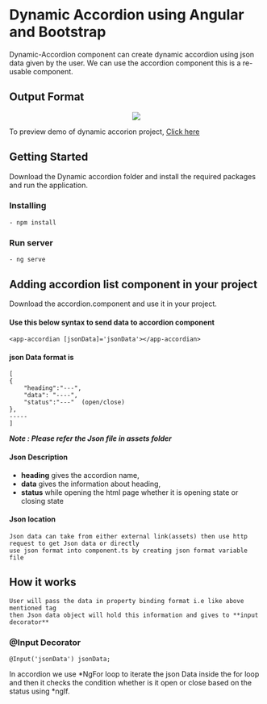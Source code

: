# Dynamic Accordion using Angular and Bootstrap 

Dynamic-Accordion component can create dynamic accordion using json data given by the user.
We can use the accordion component this is a re-usable component.

## Output Format

 <p align='center'><img src="https://github.com/KNVSAIRAM/dynamic-accordion/blob/master/Images/output.jpg"></p>
 
 To preview demo of dynamic accorion project, [Click here](https://stackblitz.com/edit/json-to-accordion-angular?embed=1&file=src/app/app.component.html&hideNavigation=1&view=preview)
 
 
## Getting Started
Download the Dynamic accordion folder and install the required packages and run the application. 

### Installing
    - npm install

### Run server
    - ng serve

## Adding accordion list component in your project
Download the accordion.component and use it in your project.

####  Use this below syntax to send data to accordion component

    <app-accordian [jsonData]='jsonData'></app-accordian>

#### json Data format is
    [
    {   
        "heading":"---",
        "data": "----",
        "status":"---"  (open/close)
    },
    -----
    ]
**_Note : Please refer the Json file in assets folder_**

#### Json Description

   - **heading** gives the accordion name,
   - **data** gives the information about heading,
   - **status** while opening the html page whether it is opening state or closing state
    
#### Json location 

    Json data can take from either external link(assets) then use http request to get Json data or directly
    use json format into component.ts by creating json format variable file  

## How it works
  
    User will pass the data in property binding format i.e like above mentioned tag
    then Json data object will hold this information and gives to **input decorator**
### @Input Decorator

    @Input('jsonData') jsonData;


In accordion we use *NgFor loop to iterate the json Data inside the for loop and then it checks the condition 
whether is it open or close based on the status using *ngIf.
